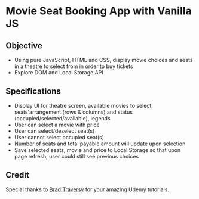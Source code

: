 # Movie Seat Booking App with Vanilla JS

## Objective
- Using pure JavaScript, HTML and CSS, display movie choices and seats in a theatre to select from in order to buy tickets
- Explore DOM and Local Storage API

## Specifications
- Display UI for theatre screen, available movies to select, seats'arrangement (rows & columns) and status (occupied/selected/available), legends
- User can select a movie with price
- User can select/deselect seat(s)
- User cannot select occupied seat(s)
- Number of seats and total payable amount will update upon selection
- Save selected seats, movie and price to Local Storage so that upon page refresh, user could still see previous choices

## Credit
Special thanks to [Brad Traversy](https://github.com/bradtraversy) for your amazing Udemy tutorials.
